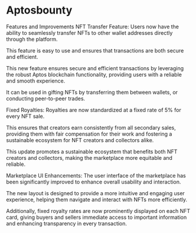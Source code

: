 # Aptosbounty

Features and Improvements
NFT Transfer Feature:
Users now have the ability to seamlessly transfer NFTs to other wallet addresses directly through the platform. 

This feature is easy to use and ensures that transactions are both secure and efficient.

This new feature ensures secure and efficient transactions by leveraging the robust Aptos blockchain functionality, providing users with a reliable and smooth experience.

It can be used in gifting NFTs by transferring them between wallets, or conducting peer-to-peer trades.

Fixed Royalties:
Royalties are now standardized at a fixed rate of 5% for every NFT sale. 

This ensures that creators earn consistently from all secondary sales, providing them with fair compensation for their work and fostering a sustainable ecosystem for NFT creators and collectors alike.

This update promotes a sustainable ecosystem that benefits both NFT creators and collectors, making the marketplace more equitable and reliable.

Marketplace UI Enhancements:
The user interface of the marketplace has been significantly improved to enhance overall usability and interaction. 

The new layout is designed to provide a more intuitive and engaging user experience, helping them navigate and interact with NFTs more efficiently. 

Additionally, fixed royalty rates are now prominently displayed on each NFT card, giving buyers and sellers immediate access to important information and enhancing transparency in every transaction.
